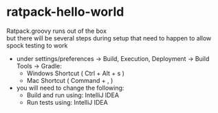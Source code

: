 # ratpack-hello-world
Ratpack.groovy runs out of the box <br>
but there will be several steps during setup that need to happen to allow spock testing to work
  - under settings/preferences -> Build, Execution, Deployment -> Build Tools -> Gradle: 
    - Windows Shortcut ( Ctrl + Alt + s )
    - Mac Shortcut ( Command + , )
  - you will need to change the following: 
    - Build and run using: IntelliJ IDEA
    - Run tests using: IntelliJ IDEA
 
